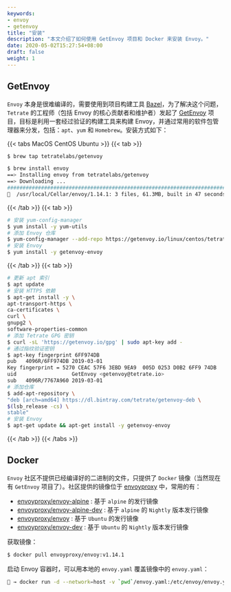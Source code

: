 ```yaml
---
keywords:
- envoy
- getenvoy
title: "安装"
description: "本文介绍了如何使用 GetEnvoy 项目和 Docker 来安装 Envoy。"
date: 2020-05-02T15:27:54+08:00
draft: false
weight: 1
---
```


## GetEnvoy

`Envoy` 本身是很难编译的，需要使用到项目构建工具 [Bazel](https://docs.bazel.build/versions/master/install.html)，为了解决这个问题，`Tetrate` 的工程师（包括 Envoy 的核心贡献者和维护者）发起了 [GetEnvoy](https://www.getenvoy.io) 项目，目标是利用一套经过验证的构建工具来构建 Envoy，并通过常用的软件包管理器来分发，包括：`apt`、`yum` 和 `Homebrew`。安装方式如下：

{{< tabs MacOS CentOS Ubuntu >}}
  {{< tab >}}

  ```bash
  $ brew tap tetratelabs/getenvoy

  $ brew install envoy
  ==> Installing envoy from tetratelabs/getenvoy
  ==> Downloading ...
  ######################################################################## 100.0%
  🍺  /usr/local/Cellar/envoy/1.14.1: 3 files, 61.3MB, built in 47 seconds
  ```

  {{< /tab >}}
  {{< tab >}}

  ```bash
# 安装 yum-config-manager 
$ yum install -y yum-utils
# 添加 Envoy 仓库
$ yum-config-manager --add-repo https://getenvoy.io/linux/centos/tetrate-getenvoy.repo
# 安装 Envoy
$ yum install -y getenvoy-envoy
  ```

  {{< /tab >}}
  {{< tab >}}

  ```bash
# 更新 apt 索引 
$ apt update
# 安装 HTTPS 依赖
$ apt-get install -y \
  apt-transport-https \
  ca-certificates \
  curl \
  gnupg2 \
  software-properties-common
# 添加 Tetrate GPG 密钥
$ curl -sL 'https://getenvoy.io/gpg' | sudo apt-key add -
# 通过指纹验证密钥
$ apt-key fingerprint 6FF974DB
pub   4096R/6FF974DB 2019-03-01
  Key fingerprint = 5270 CEAC 57F6 3EBD 9EA9  005D 0253 D0B2 6FF9 74DB
uid                  GetEnvoy <getenvoy@tetrate.io>
sub   4096R/7767A960 2019-03-01
# 添加仓库
$ add-apt-repository \
  "deb [arch=amd64] https://dl.bintray.com/tetrate/getenvoy-deb \
  $(lsb_release -cs) \
  stable"
# 安装 Envoy
$ apt-get update && apt-get install -y getenvoy-envoy
  ```

  {{< /tab >}}
{{< /tabs >}}

## Docker

`Envoy` 社区不提供已经编译好的二进制的文件，只提供了 `Docker` 镜像（当然现在有 `GetEnvoy` 项目了）。社区提供的镜像位于 [envoyproxy](https://hub.docker.com/u/envoyproxy) 中，常用的有：

+ [envoyproxy/envoy-alpine](https://hub.docker.com/r/envoyproxy/envoy-alpine/tags) : 基于 `alpine` 的发行镜像
+ [envoyproxy/envoy-alpine-dev](https://hub.docker.com/r/envoyproxy/envoy-alpine-dev/tags) : 基于 `alpine` 的 `Nightly` 版本发行镜像
+ [envoyproxy/envoy](https://hub.docker.com/r/envoyproxy/envoy/tags) : 基于 `Ubuntu` 的发行镜像
+ [envoyproxy/envoy-dev](https://hub.docker.com/r/envoyproxy/envoy-dev/tags) : 基于 `Ubuntu` 的 `Nightly` 版本发行镜像

获取镜像：

```bash
$ docker pull envoyproxy/envoy:v1.14.1
```

启动 Envoy 容器时，可以用本地的 `envoy.yaml` 覆盖镜像中的 `envoy.yaml`：

```bash
🐳 → docker run -d --network=host -v `pwd`/envoy.yaml:/etc/envoy/envoy.yaml envoyproxy/envoy:v1.14.1
```
